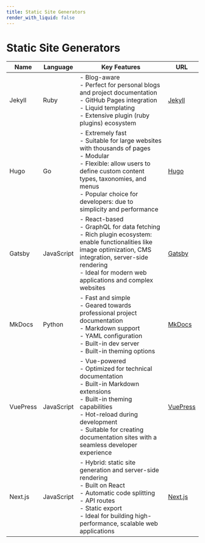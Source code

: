 ```yaml
---
title: Static Site Generators
render_with_liquid: false
---
```


# Static Site Generators

<table class="table table-hover table-bordered">
  <thead>
    <tr>
      <th>Name</th>
      <th>Language</th>
      <th>Key Features</th>
      <th>URL</th>
    </tr>
  </thead>
  <tbody>
    <tr>
      <td>Jekyll</td>
      <td>Ruby</td>
      <td>
        - Blog-aware<br/>
        - Perfect for personal blogs and project documentation<br/>
        - GitHub Pages integration<br/>
        - Liquid templating<br/>
        - Extensive plugin (ruby plugins) ecosystem
      </td>
      <td><a href="https://jekyllrb.com/">Jekyll</a></td>
    </tr>
    <tr>
      <td>Hugo</td>
      <td>Go</td>
      <td>
        - Extremely fast<br/>
        - Suitable for large websites with thousands of pages<br/>
        - Modular<br/>
        - Flexible: allow users to define custom content types, taxonomies, and menus<br/>
        - Popular choice for developers: due to simplicity and performance
      </td>
      <td><a href="https://gohugo.io/">Hugo</a></td>
    </tr>
    <tr>
      <td>Gatsby</td>
      <td>JavaScript</td>
      <td>
        - React-based<br/>
        - GraphQL for data fetching<br/>
        - Rich plugin ecosystem: enable functionalities like image optimization, CMS integration, server-side rendering<br/>
        - Ideal for modern web applications and complex websites
      </td>
      <td><a href="https://www.gatsbyjs.com/">Gatsby</a></td>
    </tr>
    <tr>
      <td>MkDocs</td>
      <td>Python</td>
      <td>
        - Fast and simple<br/>
        - Geared towards professional project documentation<br/>
        - Markdown support<br/>
        - YAML configuration<br/>
        - Built-in dev server<br/>
        - Built-in theming options
      </td>
      <td><a href="https://www.mkdocs.org/">MkDocs</a></td>
    </tr>
    <tr>
      <td>VuePress</td>
      <td>JavaScript</td>
      <td>
        - Vue-powered<br/>
        - Optimized for technical documentation<br/>
        - Built-in Markdown extensions<br/>
        - Built-in theming capabilities<br/>
        - Hot-reload during development<br/>
        - Suitable for creating documentation sites with a seamless developer experience
      </td>
      <td><a href="https://vuepress.vuejs.org/">VuePress</a></td>
    </tr>
    <tr>
      <td>Next.js</td>
      <td>JavaScript</td>
      <td>
        - Hybrid: static site generation and server-side rendering<br/>
        - Built on React<br/>
        - Automatic code splitting<br/>
        - API routes<br/>
        - Static export<br/>
        - Ideal for building high-performance, scalable web applications
      </td>
      <td><a href="https://nextjs.org/">Next.js</a></td>
    </tr>
  </tbody>
</table>

